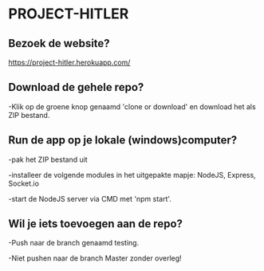 # PROJECT-HITLER

Bezoek de website?
-
https://project-hitler.herokuapp.com/

Download de gehele repo?
-
-Klik op de groene knop genaamd 'clone or download' en download het als ZIP bestand.

Run de app op je lokale (windows)computer?
-
-pak het ZIP bestand uit

-installeer de volgende modules in het uitgepakte mapje: NodeJS, Express, Socket.io

-start de NodeJS server via CMD met 'npm start'.

Wil je iets toevoegen aan de repo?
-
-Push naar de branch genaamd testing.

-Niet pushen naar de branch Master zonder overleg!
